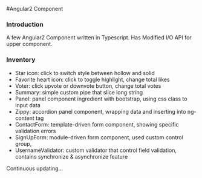 #Angular2 Component

### Introduction
A few Angular2 Component written in Typescript.
Has Modified I/O API for upper component.

### Inventory

* Star icon: click to switch style between hollow and solid
* Favorite heart icon: click to toggle highlight, change total likes
* Voter: click upvote or downvote button, change total votes
* Summary: simple custom pipe that slice long string
* Panel: panel component ingredient with bootstrap, using css class to input data
* Zippy: accordion panel component, wrapping data and inserting into ng-content tag
* ContactForm: template-driven form component, showing specific validation errors
* SignUpForm: module-driven form component, used custom control group, 
* UsernameValidator: custom validator that control field validation, contains synchronize & asynchronize feature

Continuous updating...